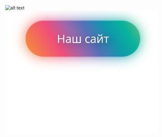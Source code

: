 ![alt text](https://cdn.glitch.me/8685b903-90ff-4ff9-bf0c-7a995b173fee%2FF4677E91-21D8-4883-B324-1CCAB4DF5D20.png?v=1634052098051)
[![Сайт](IMG_20211016_110201.jpg)](https://astraroblox.xyz/?from=github)
